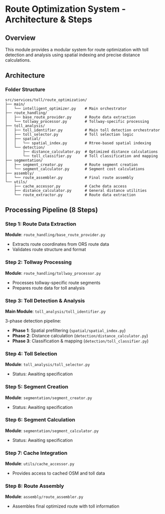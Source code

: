 # Route Optimization System - Architecture & Steps

## Overview

This module provides a modular system for route optimization with toll detection and analysis using spatial indexing and precise distance calculations.

## Architecture

### Folder Structure

```
src/services/toll/route_optimization/
├── main/
│   └── intelligent_optimizer.py    # Main orchestrator
├── route_handling/
│   ├── base_route_provider.py      # Route data extraction
│   └── tollway_processor.py        # Tollway-specific processing
├── toll_analysis/
│   ├── toll_identifier.py          # Main toll detection orchestrator
│   ├── toll_selector.py            # Toll selection logic
│   ├── spatial/
│   │   └── spatial_index.py        # Rtree-based spatial indexing
│   └── detection/
│       ├── distance_calculator.py  # Optimized distance calculations
│       └── toll_classifier.py      # Toll classification and mapping
├── segmentation/
│   ├── segment_creator.py          # Route segment creation
│   └── segment_calculator.py       # Segment cost calculations
├── assembly/
│   └── route_assembler.py          # Final route assembly
└── utils/
    ├── cache_accessor.py           # Cache data access
    ├── distance_calculator.py      # General distance utilities
    └── route_extractor.py          # Route data extraction
```

## Processing Pipeline (8 Steps)

### Step 1: Route Data Extraction
**Module**: `route_handling/base_route_provider.py`
- Extracts route coordinates from ORS route data
- Validates route structure and format

### Step 2: Tollway Processing
**Module**: `route_handling/tollway_processor.py`
- Processes tollway-specific route segments
- Prepares route data for toll analysis

### Step 3: Toll Detection & Analysis
**Main Module**: `toll_analysis/toll_identifier.py`

3-phase detection pipeline:
- **Phase 1**: Spatial prefiltering (`spatial/spatial_index.py`)
- **Phase 2**: Distance calculation (`detection/distance_calculator.py`)
- **Phase 3**: Classification & mapping (`detection/toll_classifier.py`)

### Step 4: Toll Selection
**Module**: `toll_analysis/toll_selector.py`
- Status: Awaiting specification

### Step 5: Segment Creation  
**Module**: `segmentation/segment_creator.py`
- Status: Awaiting specification

### Step 6: Segment Calculation
**Module**: `segmentation/segment_calculator.py`  
- Status: Awaiting specification

### Step 7: Cache Integration
**Module**: `utils/cache_accessor.py`
- Provides access to cached OSM and toll data

### Step 8: Route Assembly
**Module**: `assembly/route_assembler.py`
- Assembles final optimized route with toll information
